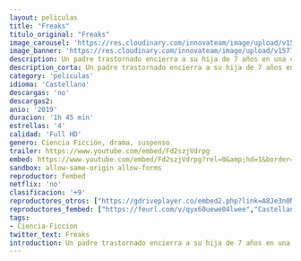 ```yaml
---
layout: peliculas
title: "Freaks"
titulo_original: "Freaks"
image_carousel: 'https://res.cloudinary.com/innovateam/image/upload/v1577302618/freaks-min_sdvssg.jpg'
image_banner: 'https://res.cloudinary.com/innovateam/image/upload/v1577302616/33313_640-min_crft2z.jpg'
description: Un padre trastornado encierra a su hija de 7 años en una casa, advirtiéndola de los peligros que hay fuera. Pero el misterioso Sr. Snowcone la convence para que se escape y se una a él en una búsqueda profunda de lazos familiares, libertad y venganza.
description_corta: Un padre trastornado encierra a su hija de 7 años en una casa, advirtiéndola de los peligros que hay fuera. Pero el misterioso Sr. Snowcone la convence para que se....
category: 'peliculas'
idioma: 'Castellano'
descargas: 'no'
descargas2:
anio: '2019'
duracion: '1h 45 min'
estrellas: '4'
calidad: 'Full HD'
genero: Ciencia Ficción, drama, suspenso
trailer: https://www.youtube.com/embed/Fd2szjVdrpg
embed: https://www.youtube.com/embed/Fd2szjVdrpg?rel=0&amp;hd=1&border=0&wmode=opaque&enablejsapi=1&modestbranding=1&controls=1&showinfo=1
sandbox: allow-same-origin allow-forms
reproductor: fembed
netflix: 'no'
clasificacion: '+9'
reproductores_otros: ["https://gdriveplayer.co/embed2.php?link=A8Je3n0N4Bg%252FOkHH1OtCKgku47zi%252BiKsp147vQOSCXNwH4k0HO4cdiH%252B%252F1JBPKmRM69oUKVi98IJAzGTMwnmPv6sh8%252B6zHCkXxQwes9lvzxnJXWR6zVwKlvjsZ4cPxzqkZeDvytCfGRav75XHkagBcZgnpejuQicuEnGWftrOWxqF0cY1vFUWP19jzFlIOfZvQAcETGvM%252FRKIqqW%252BZ9zjkQuEe0oCaD1rL36wA27bFhPEXsTc%252BnNZa%252Ft0TBm7jzXo%253D","Castellano"]
reproductores_fembed: ["https://feurl.com/v/qyx60uewe04lwee","Castellano","https://jplayer.club/v/xw681i53mgl5qd-","Castellano"]
tags:
- Ciencia-Ficcion
twitter_text: Freaks
introduction: Un padre trastornado encierra a su hija de 7 años en una casa, advirtiéndola de los peligros que hay fuera. Pero el misterioso Sr. Snowcone la convence para que se. ..
---
```













